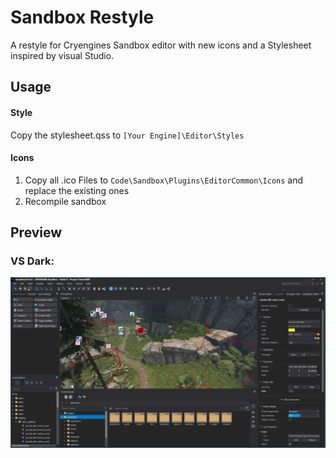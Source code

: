 # Sandbox Restyle

A restyle for Cryengines Sandbox editor with new icons and a Stylesheet inspired by visual Studio.

## Usage

#### Style
 Copy the stylesheet.qss to `[Your Engine]\Editor\Styles`

#### Icons
 1. Copy all .ico Files to `Code\Sandbox\Plugins\EditorCommon\Icons` and replace the existing ones
 2. Recompile sandbox

## Preview

### VS Dark:
![Preview](vsstyle.PNG)